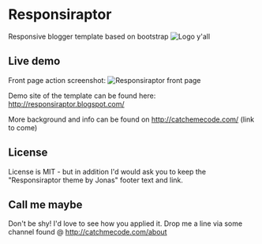Responsiraptor
==============
Responsive blogger template based on bootstrap
![Logo y'all](https://db.tt/VZO3XKDz)

## Live demo
Front page action screenshot:
![Responsiraptor front page](https://db.tt/X8e8e7it)

Demo site of the template can be found here: http://responsiraptor.blogspot.com/

More background and info can be found on http://catchemecode.com/ (link to come)

## License
License is MIT - but in addition I'd would ask you to keep the "Responsiraptor theme by Jonas" footer text and link.

## Call me maybe
Don't be shy! I'd love to see how you applied it. Drop me a line via some channel found @ http://catchmecode.com/about
